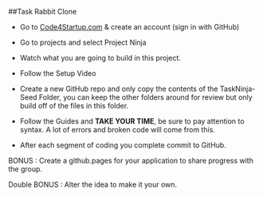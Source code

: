 ##Task Rabbit Clone

- Go to [Code4Startup.com](https://code4startup.com/) & create an account (sign in with GitHub)

- Go to projects and select Project Ninja

- Watch what you are going to build in this project.

- Follow the Setup Video

- Create a new GitHub repo and only copy the contents of the TaskNinja-Seed Folder, you can keep the other folders around for review but only build off of the files in this folder.

- Follow the Guides and **TAKE YOUR TIME**, be sure to pay attention to syntax. A lot of errors and broken code will come from this.

- After each segment of coding you complete commit to GitHub.

BONUS : Create a github.pages for your application to share progress with the group.

Double BONUS : Alter the idea to make it your own.
